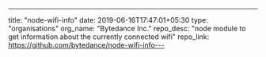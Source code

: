 ---
title: "node-wifi-info"
date: 2019-06-16T17:47:01+05:30
type: "organisations"
org_name: "Bytedance Inc."
repo_desc: "node module to get information about the currently connected wifi"
repo_link: https://github.com/bytedance/node-wifi-info---